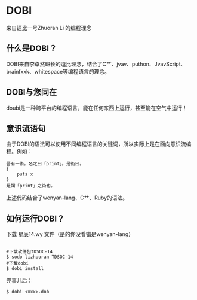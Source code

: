 # DOBI
来自逗比一号Zhuoran Li 的编程理念
## 什么是DOBI？
DOBI来自李卓然班长的逗比理念，结合了C艹、jvav、puthon、JvavScript、brainfxxk、whitespace等编程语言的理念。
## DOBI与您同在
doubi是一种跨平台的编程语言，能在任何东西上运行，甚至能在空气中运行！
## 意识流语句
由于DOBI的语法可以使用不同编程语言的关键词，所以实际上是在面向意识流编程。例如：
```
吾有一術。名之曰「print」。是術曰。
{
    puts x
}
是謂「print」之術也。
```
上述代码结合了wenyan-lang、C艹、Ruby的语法。  
## 如何运行DOBI？
下载 星辰14.wy 文件（是的你没看错是wenyan-lang）
```

#下载软件包tDSOC-14  
$ sodo lizhuoran TDSOC-14  
#下载dobi
$ dobi install
```
完事儿后：
```
$ dobi <xxx>.dob
```
